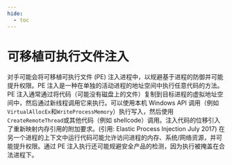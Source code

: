 ```yaml
---
hide:
  - toc
---
```


# 可移植可执行文件注入

对手可能会将可移植可执行文件 (PE) 注入进程中，以规避基于进程的防御并可能提升权限。PE 注入是一种在单独的活动进程的地址空间中执行任意代码的方法。  PE 注入通常通过将代码（可能没有磁盘上的文件）复制到目标进程的虚拟地址空间中，然后通过新线程调用它来执行。可以使用本机 Windows API 调用（例如<code>VirtualAllocEx</code>和<code>WriteProcessMemory</code>）执行写入，然后使用<code>CreateRemoteThread</code>或其他代码（例如 shellcode）调用。注入代码的位移引入了重新映射内存引用的附加要求。(引用: Elastic Process Injection July 2017)  在另一个进程的上下文中运行代码可能允许访问进程的内存、系统/网络资源，并可能提升权限。通过 PE 注入执行还可能规避安全产品的检测，因为执行被掩盖在合法进程下。

